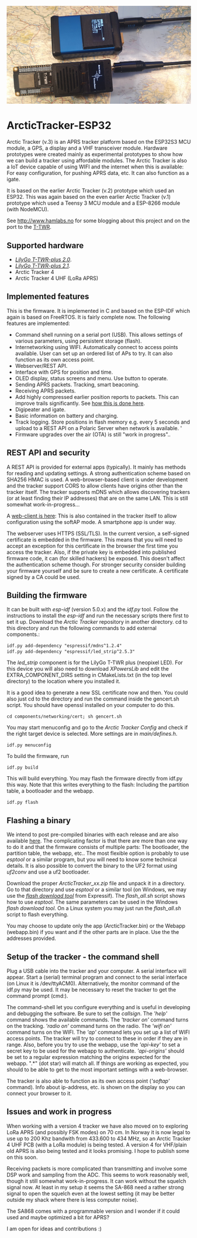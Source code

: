 ![Arctic Tracker and LilyGo T-TWR](trackers.jpg)
# ArcticTracker-ESP32

Arctic Tracker (v.3) is an APRS tracker platform based on the ESP32S3 MCU module, a GPS, a display and a 
VHF transceiver module. Hardware prototypes were created mainly as experimental prototypes to show how we can build a 
tracker using affordable modules. The Arctic Tracker is also a IoT device capable of using WIFI and the internet when this 
is available: For easy configuration, for pushing APRS data, etc. It can also function as a igate. 

It is based on the earlier Arctic Tracker (v.2) prototype which used an ESP32. This was again based on the even earlier 
Arctic Tracker (v.1) prototype which used a Teensy 3 MCU module and a ESP-8266 module (with NodeMCU). 

See http://www.hamlabs.no for some blogging about this project and on the port to the [T-TWR](http://hamlabs.no/2024/03/22/arctic-tracker-software-on-lilygo-t-twr-plus/).

## Supported hardware

* [_LilyGo T-TWR-plus 2.0_](https://www.lilygo.cc/products/t-twr-plus?variant=42911934185653).
* [_LilyGo T-TWR-plus 2.1_](https://lilygo.cc/products/t-twr-rev2-1).
* Arctic Tracker 4
* Arctic Tracker 4 UHF (LoRa APRS)

## Implemented features

This is the firmware. It is implemented in C and based on the ESP-IDF which again is based on FreeRTOS. 
It is fairly complete now. The following features are implemented:

* Command shell running on a serial port (USB). This allows settings of various parameters, using persistent storage (flash).
* Internetworking using WIFI. Automatically connect to access points available. User can set up 
  an ordered list of APs to try. It can also function as its own access point.
* Webserver/REST API.
* Interface with GPS for position and time. 
* OLED display, status screens and menu. Use button to operate.
* Sending APRS packets. Tracking, smart beaconing.
* Receiving APRS packets. 
* Add highly compressed earlier position reports to packets. This can improve trails significantly.
  See [how this is done here](http://hamlabs.no/2020/11/02/improving-trails-with-arctic-tracker/). 
* Digipeater and igate. 
* Basic information on battery and charging.
* Track logging. Store positions in flash memory e.g. every 5 seconds and upload to a REST
  API on a Polaric Server when network is available. '
* Firmware upgrades over the air (OTA) is still "work in progress"..

## REST API and security
A REST API is provided for external apps (typically). It mainly has methods for reading and updating settings. A strong authentication scheme based on SHA256 HMAC is used. A web-browser-based client is under development and the tracker support CORS to allow clients have origins other than the tracker itself. The tracker supports mDNS which allows discovering trackers (or at least finding their IP addresses) that are on the same LAN. This is still somewhat work-in-progress...

A [web-client is here](https://github.com/Hamlabs/ArcticTracker-Webapp): This is also contained in the tracker itself to allow configuration using the softAP mode. A smartphone app is under way. 

The webserver uses HTTPS (SSL/TLS). In the current version, a self-signed certificate is embedded in the firmware. This means that you will need to accept an exception for this certificate in the browser the first time you access the tracker. Also, if the private key is embedded into published firmware code, it can (for skilled hackers) be exposed. This doesn't affect the authentication scheme though. For stronger security consider building your firmware yourself and be sure to create a new certificate. A certificate signed by a CA could be used. 

## Building the firmware
It can be built with *esp-idf* (version 5.0.x) and the *idf.py* tool. Follow the instructions to install the *esp-idf* and run the necessary scripts there first to set it up. Download the *Arctic Tracker* repository in another directory. cd to this directory and run the following commands to add external components.: 
  ```
  idf.py add-dependency "espressif/mdns^1.2.4" 
  idf.py add-dependency "espressif/led_strip^2.5.3" 
  ```
The *led_strip* component is for the LilyGo T-TWR plus (neopixel LED). For this device you will also need to download *XPowersLib* and edit the EXTRA_COMPONENT_DIRS setting in CMakeLists.txt (in the top level directory) to the location where you installed it.

It is a good idea to generate a new SSL certificate now and then. You could also just cd to the directory and run the command inside the gencert.sh script. You should have openssl installed on your computer to do this. 
  ```
  cd components/networking/cert; sh gencert.sh
  ```
You may start menuconfig and go to the *Arctic Tracker Config* and check if the right target device is selected. More settings are in *main/defines.h*.
  ```
  idf.py menuconfig
  ```
  
To build the firmware, run
  ```
  idf.py build
  ```
This will build everything. You may flash the firmware directly from idf.py this way. Note that this writes everything to the flash: Including the partition table, a bootloader and the webapp. 
  ```
  idf.py flash
  ```

## Flashing a binary
We intend to post pre-compiled binaries with each release and are also available [here](https://arctictracker.no/download/). The complicating factor is that there are more than one way to do it and that the firmware consists of multiple parts: The bootloader, the partition table, the webapp, etc.. The most flexible option is probably to use *esptool* or a similar program, but you will need to know some technical details. It is also possible to convert the binary to the UF2 format using *uf2conv* and use a uf2 bootloader.

Download the proper *ArcticTracker_xx.zip* file and unpack it in a directory. Go to that directory and use *esptool* or a similar tool (on Windows, we may use the [*flash download tool*](https://www.espressif.com/en/support/download/other-tools) from Expressif). The *flash_all.sh* script shows how to use *esptool*. The same parameters can be used in the Windows *flash download tool*. On a Linux system you may just run the *flash_all.sh* script to flash everything. 

You may choose to update only the app (ArcticTracker.bin) or the Webapp (webapp.bin) if you want and if the other parts are in place. Use the the addresses provided. 


## Setup of the tracker - the command shell
Plug a USB cable into the tracker and your computer. A serial interface will appear. Start a (serial) terminal program and connect to the serial interface (on Linux it is /dev/ttyACM0). Alternatively, the monitor command of the idf.py may be used. It may be necessary to reset the tracker to get the command prompt (cmd:). 

The command-shell let you configure everything and is useful in developing and debugging the software. Be sure to set the *callsign*. The *'help'* command shows the available commands. The *'tracker on'* command turns on the tracking. *'radio on'* command turns on the radio. The *'wifi on'* command turns on the WIFI. The *'ap'* command lets you set up a list of WIFI access points. The tracker will try to connect to these in order if they are in range. Also, before you try to use the webapp, use the *'api-key'* to set a secret key to be used for the webapp to authenticate. *'api-origins'* should be set to a regular expression matching the origins expected for the webapp. ".*" (dot star) will match all. If things are working as expected, you should to be able to get to the most important settings with a web-browser. 

The tracker is also able to function as its own access point (*'softap'* command). Info about ip-address, etc. is shown on the display so you can connect your browser to it. 

## Issues and work in progress
When working with a version 4 tracker we have also moved on to exploring LoRa APRS (and possibly FSK modes) on 70 cm.  In Norway it is now legal to use up to 200 Khz bandwith from 433.600 to 434 MHz, so an Arctic Tracker 4 UHF PCB (with a LoRa module) is being tested. A version 4 for VHF/plain old APRS is also being tested and it looks promising. I hope to publish some on this soon. 

Receiving packets is more complicated than transmitting and involve some DSP work and sampling from the ADC. This seems to work reasonably well, though it still somewhat work-in-progress. It can work without the squelch signal now. At least in my setup it seems the SA-868 need a rather strong signal to open the squelch even at the lowest setting (it may be better outside my shack where there is less computer noise).

The SA868 comes with a programmable version and I wonder if it could used and maybe optimized a bit for APRS? 

I am open for ideas and contributions :)
 

